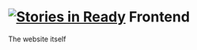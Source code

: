 [![Stories in Ready](https://badge.waffle.io/GUI2BCD/Frontend.png?label=ready)](https://waffle.io/GUI2BCD/Frontend)
Frontend
=====
The website itself
